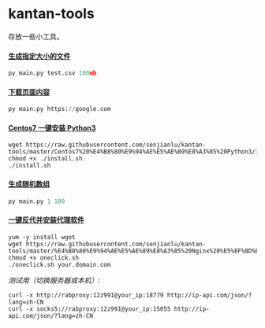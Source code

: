 # kantan-tools
存放一些小工具。

#### [生成指定大小的文件](https://github.com/senjianlu/kantan-tools/tree/master/%E7%94%9F%E6%88%90%E6%8C%87%E5%AE%9A%E5%A4%A7%E5%B0%8F%E7%9A%84%E6%96%87%E4%BB%B6)
```python
py main.py test.csv 100mb
```

#### [下载页面内容](https://github.com/senjianlu/kantan-tools/tree/master/%E4%B8%8B%E8%BD%BD%E9%A1%B5%E9%9D%A2%E5%86%85%E5%AE%B9)
```python
py main.py https://google.com
```

#### [Centos7 一键安装 Python3](https://github.com/senjianlu/kantan-tools/tree/master/Centos7%20%E4%B8%80%E9%94%AE%E5%AE%89%E8%A3%85%20Python3)
```linux
wget https://raw.githubusercontent.com/senjianlu/kantan-tools/master/Centos7%20%E4%B8%80%E9%94%AE%E5%AE%89%E8%A3%85%20Python3/install.sh
chmod +x ./install.sh
./install.sh
```

#### [生成随机数组](https://github.com/senjianlu/kantan-tools/tree/master/%E7%94%9F%E6%88%90%E9%9A%8F%E6%9C%BA%E6%95%B0%E7%BB%84)
```python
py main.py 1 100
```

#### [一键反代并安装代理软件](https://github.com/senjianlu/kantan-tools/tree/master/%E4%B8%80%E9%94%AE%E5%AE%89%E8%A3%85%20Nginx%20%E5%8F%8D%E4%BB%A3%20Steam%20%E5%B9%B6%E5%AE%89%E8%A3%85%20Tinyproxy)
```linux
yum -y install wget
wget https://raw.githubusercontent.com/senjianlu/kantan-tools/master/%E4%B8%80%E9%94%AE%E5%AE%89%E8%A3%85%20Nginx%20%E5%8F%8D%E4%BB%A3%20Steam%20%E5%B9%B6%E5%AE%89%E8%A3%85%20Tinyproxy/oneclick.sh
chmod +x oneclick.sh
./oneclick.sh your.domain.com
```
*测试用（切换服务器或本机）:*
```linux
curl -x http://rabproxy:12z991@your_ip:18779 http://ip-api.com/json/?lang=zh-CN
curl -x socks5://rabproxy:12z991@your_ip:15055 http://ip-api.com/json/?lang=zh-CN
```
